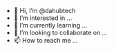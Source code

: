 - 👋 Hi, I’m @dahubtech
- 👀 I’m interested in ...
- 🌱 I’m currently learning ...
- 💞️ I’m looking to collaborate on ...
- 📫 How to reach me ...

<!---
dahubtech/dahubtech is a ✨ special ✨ repository because its `README.md` (this file) appears on your GitHub profile.
You can click the Preview link to take a look at your changes.
--->
